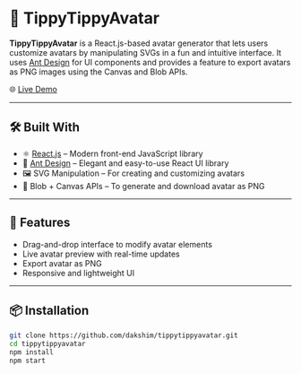 # 🎨 TippyTippyAvatar

**TippyTippyAvatar** is a React.js-based avatar generator that lets users customize avatars by manipulating SVGs in a fun and intuitive interface. It uses [Ant Design](https://ant.design/) for UI components and provides a feature to export avatars as PNG images using the Canvas and Blob APIs.

🌐 [Live Demo](https://dakshim.github.io/tippytippyavatar/)

---

## 🛠️ Built With

- ⚛️ [React.js](https://reactjs.org/) – Modern front-end JavaScript library
- 🎨 [Ant Design](https://ant.design/) – Elegant and easy-to-use React UI library
- 🖼️ SVG Manipulation – For creating and customizing avatars
- 🧪 Blob + Canvas APIs – To generate and download avatar as PNG

---

## 🚀 Features

- Drag-and-drop interface to modify avatar elements
- Live avatar preview with real-time updates
- Export avatar as PNG
- Responsive and lightweight UI

---

## 📦 Installation

```bash
git clone https://github.com/dakshim/tippytippyavatar.git
cd tippytippyavatar
npm install
npm start
```
